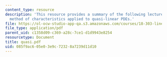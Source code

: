```yaml
---
content_type: resource
description: 'This resource provides a summary of the following lecture topic: the
  method of characteristics applied to quasi-linear PDEs.'
file: https://ol-ocw-studio-app-qa.s3.amazonaws.com/courses/18-303-linear-partial-differential-equations-fall-2006/085f9ac605e03e9c72328a7239d11d10_quasi.pdf
file_type: application/pdf
parent_uid: c1358d09-c369-a28c-7ce1-d1d9943e8254
resourcetype: Document
title: quasi.pdf
uid: 085f9ac6-05e0-3e9c-7232-8a7239d11d10
---
```

